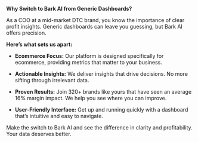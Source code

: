 **Why Switch to Bark AI from Generic Dashboards?**

As a COO at a mid-market DTC brand, you know the importance of clear profit insights. Generic dashboards can leave you guessing, but Bark AI offers precision.

**Here’s what sets us apart:**

- **Ecommerce Focus:** Our platform is designed specifically for ecommerce, providing metrics that matter to your business.
  
- **Actionable Insights:** We deliver insights that drive decisions. No more sifting through irrelevant data.

- **Proven Results:** Join 320+ brands like yours that have seen an average 16% margin impact. We help you see where you can improve.

- **User-Friendly Interface:** Get up and running quickly with a dashboard that’s intuitive and easy to navigate.

Make the switch to Bark AI and see the difference in clarity and profitability. Your data deserves better.
